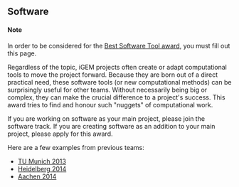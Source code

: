 ## Software

#### Note

In order to be considered for the [Best Software Tool
award](http://2015.igem.org/Judging/Awards#SpecialPrizes), you must fill out
this page.

Regardless of the topic, iGEM projects often create or adapt computational tools
to move the project forward. Because they are born out of a direct practical
need, these software tools (or new computational methods) can be surprisingly
useful for other teams. Without necessarily being big or complex, they can make
the crucial difference to a project's success. This award tries to find and
honour such "nuggets" of computational work.

If you are working on software as your main project, please join the software track. If you are creating software as an addition to your main
project, please apply for this award.

Here are a few examples from previous teams:

* [TU Munich 2013](http://2013.igem.org/Team:TU-Munich/Results/Software)
* [Heidelberg 2014](http://2014.igem.org/Team:Heidelberg/Software)
* [Aachen 2014](http://2014.igem.org/Team:Aachen/Project/Measurement_Device#Software)
